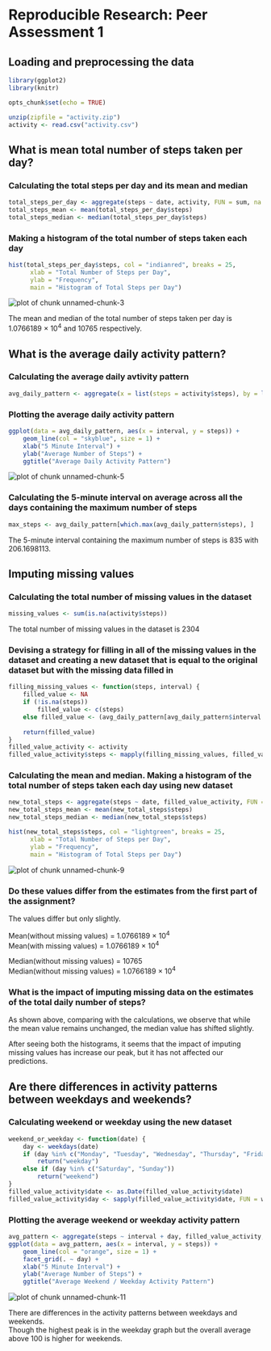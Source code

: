   
# Reproducible Research: Peer Assessment 1

## Loading and preprocessing the data

```r
library(ggplot2)
library(knitr)

opts_chunk$set(echo = TRUE)

unzip(zipfile = "activity.zip")
activity <- read.csv("activity.csv")
```

## What is mean total number of steps taken per day?

### Calculating the total steps per day and its mean and median

```r
total_steps_per_day <- aggregate(steps ~ date, activity, FUN = sum, na.rm = TRUE)
total_steps_mean <- mean(total_steps_per_day$steps)
total_steps_median <- median(total_steps_per_day$steps)
```

### Making a histogram of the total number of steps taken each day

```r
hist(total_steps_per_day$steps, col = "indianred", breaks = 25,
      xlab = "Total Number of Steps per Day",
      ylab = "Frequency",
      main = "Histogram of Total Steps per Day")
```

![plot of chunk unnamed-chunk-3](figure/unnamed-chunk-3-1.png)
  
The mean and median of the total number of steps taken per day is 1.0766189 &times; 10<sup>4</sup> and 10765 respectively.


## What is the average daily activity pattern?

### Calculating the average daily avtivity pattern

```r
avg_daily_pattern <- aggregate(x = list(steps = activity$steps), by = list(interval = activity$interval), FUN = mean, na.rm = TRUE)
```

### Plotting the average daily activity pattern

```r
ggplot(data = avg_daily_pattern, aes(x = interval, y = steps)) +
    geom_line(col = "skyblue", size = 1) +
    xlab("5 Minute Interval") +
    ylab("Average Number of Steps") +
    ggtitle("Average Daily Activity Pattern")
```

![plot of chunk unnamed-chunk-5](figure/unnamed-chunk-5-1.png)

### Calculating the 5-minute interval on average across all the days containing the maximum number of steps

```r
max_steps <- avg_daily_pattern[which.max(avg_daily_pattern$steps), ] 
```
  
The 5-minute interval containing the maximum number of steps is 835 with 206.1698113.


## Imputing missing values

### Calculating the total number of missing values in the dataset

```r
missing_values <- sum(is.na(activity$steps))
```
  
The total number of missing values in the dataset is 2304

### Devising a strategy for filling in all of the missing values in the dataset and creating a new dataset that is equal to the original dataset but with the missing data filled in

```r
filling_missing_values <- function(steps, interval) {
    filled_value <- NA
    if (!is.na(steps)) 
        filled_value <- c(steps) 
    else filled_value <- (avg_daily_pattern[avg_daily_pattern$interval == interval, "steps"])
    
    return(filled_value)
}
filled_value_activity <- activity
filled_value_activity$steps <- mapply(filling_missing_values, filled_value_activity$steps, filled_value_activity$interval)
```

### Calculating the mean and median. Making a histogram of the total number of steps taken each day using new dataset

```r
new_total_steps <- aggregate(steps ~ date, filled_value_activity, FUN = sum, na.rm = TRUE)
new_total_steps_mean <- mean(new_total_steps$steps)
new_total_steps_median <- median(new_total_steps$steps)

hist(new_total_steps$steps, col = "lightgreen", breaks = 25,
      xlab = "Total Number of Steps per Day",
      ylab = "Frequency",
      main = "Histogram of Total Steps per Day")
```

![plot of chunk unnamed-chunk-9](figure/unnamed-chunk-9-1.png)

### Do these values differ from the estimates from the first part of the assignment?
The values differ but only slightly.

Mean(without missing values) = 1.0766189 &times; 10<sup>4</sup>  
Mean(with missing values) = 1.0766189 &times; 10<sup>4</sup>  

Median(without missing values) = 10765  
Median(without missing values) = 1.0766189 &times; 10<sup>4</sup>  

### What is the impact of imputing missing data on the estimates of the total daily number of steps?
As shown above, comparing with the calculations, we observe that while the mean value remains unchanged, the median value has shifted slightly.

After seeing both the histograms, it seems that the impact of imputing missing values has increase our peak, but it has not affected our predictions. 


## Are there differences in activity patterns between weekdays and weekends?

### Calculating weekend or weekday using the new dataset

```r
weekend_or_weekday <- function(date) {
    day <- weekdays(date)
    if (day %in% c("Monday", "Tuesday", "Wednesday", "Thursday", "Friday")) 
        return("weekday") 
    else if (day %in% c("Saturday", "Sunday")) 
        return("weekend")
}
filled_value_activity$date <- as.Date(filled_value_activity$date)
filled_value_activity$day <- sapply(filled_value_activity$date, FUN = weekend_or_weekday)
```

### Plotting the average weekend or weekday activity pattern

```r
avg_pattern <- aggregate(steps ~ interval + day, filled_value_activity, FUN = mean)
ggplot(data = avg_pattern, aes(x = interval, y = steps)) +
    geom_line(col = "orange", size = 1) +
    facet_grid(. ~ day) + 
    xlab("5 Minute Interval") +
    ylab("Average Number of Steps") +
    ggtitle("Average Weekend / Weekday Activity Pattern")
```

![plot of chunk unnamed-chunk-11](figure/unnamed-chunk-11-1.png)
  
There are differences in the activity patterns between weekdays and weekends.  
Though the highest peak is in the weekday graph but the overall average above 100 is higher for weekends.
